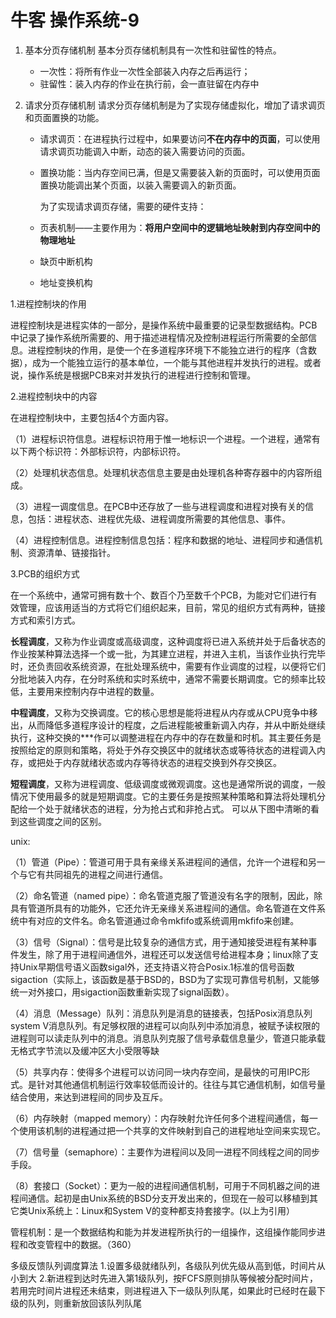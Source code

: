 # 牛客 操作系统-9

1. 基本分页存储机制
   基本分页存储机制具有一次性和驻留性的特点。

   - 一次性：将所有作业一次性全部装入内存之后再运行； 
   - 驻留性：装入内存的作业在执行前，会一直驻留在内存中 

2. 请求分页存储机制
   请求分页存储机制是为了实现存储虚拟化，增加了请求调页和页面置换的功能。

   - 请求调页：在进程执行过程中，如果要访问**不在内存中的页面**，可以使用请求调页功能调入中断，动态的装入需要访问的页面。

   - 置换功能：当内存空间已满，但是又需要装入新的页面时，可以使用页面置换功能调出某个页面，以装入需要调入的新页面。

     为了实现请求调页存储，需要的硬件支持：

   - 页表机制——主要作用为：**将用户空间中的逻辑地址映射到内存空间中的物理地址**

   - 缺页中断机构

   - 地址变换机构

1.进程控制块的作用 

进程控制块是进程实体的一部分，是操作系统中最重要的记录型数据结构。PCB中记录了操作系统所需要的、用于描述进程情况及控制进程运行所需要的全部信
息。进程控制块的作用，是使一个在多道程序环境下不能独立进行的程序（含数据），成为一个能独立运行的基本单位，一个能与其他进程并发执行的进程。或者
说，操作系统是根据PCB来对并发执行的进程进行控制和管理。 

2.进程控制块中的内容 

在进程控制块中，主要包括4个方面内容。 

（1）进程标识符信息。进程标识符用于惟一地标识一个进程。一个进程，通常有以下两个标识符：外部标识符，内部标识符。

（2）处理机状态信息。处理机状态信息主要是由处理机各种寄存器中的内容所组成。

（3）进程一调度信息。在PCB中还存放了一些与进程调度和进程对换有关的信息，包括：进程状态、进程优先级、进程调度所需要的其他信息、事件。

（4）进程控制信息。进程控制信息包括：程序和数据的地址、进程同步和通信机制、资源清单、链接指针。 

3.PCB的组织方式 

在一个系统中，通常可拥有数十个、数百个乃至数千个PCB，为能对它们进行有效管理，应该用适当的方式将它们组织起来，目前，常见的组织方式有两种，链接方式和索引方式。

**长程调度**，又称为作业调度或高级调度，这种调度将已进入系统并处于后备状态的作业按某种算法选择一个或一批，为其建立进程，并进入主机，当该作业执行完毕时，还负责回收系统资源，在批处理系统中，需要有作业调度的过程，以便将它们分批地装入内存，在分时系统和实时系统中，通常不需要长期调度。它的频率比较低，主要用来控制内存中进程的数量。 

**中程调度**，又称为交换调度。它的核心思想是能将进程从内存或从CPU竞争中移出，从而降低多道程序设计的程度，之后进程能被重新调入内存，并从中断处继续执行，这种交换的***作可以调整进程在内存中的存在数量和时机。其主要任务是按照给定的原则和策略，将处于外存交换区中的就绪状态或等待状态的进程调入内存，或把处于内存就绪状态或内存等待状态的进程交换到外存交换区。 

**短程调度**，又称为进程调度、低级调度或微观调度。这也是通常所说的调度，一般情况下使用最多的就是短期调度。它的主要任务是按照某种策略和算法将处理机分配给一个处于就绪状态的进程，分为抢占式和非抢占式。 可以从下图中清晰的看到这些调度之间的区别。 

unix: 

（1）管道（Pipe）：管道可用于具有亲缘关系进程间的通信，允许一个进程和另一个与它有共同祖先的进程之间进行通信。 

（2）命名管道（named pipe）：命名管道克服了管道没有名字的限制，因此，除具有管道所具有的功能外，它还允许无亲缘关系进程间的通信。命名管道在文件系统中有对应的文件名。命名管道通过命令mkfifo或系统调用mkfifo来创建。 

（3）信号（Signal）：信号是比较复杂的通信方式，用于通知接受进程有某种事件发生，除了用于进程间通信外，进程还可以发送信号给进程本身；linux除了支持Unix早期信号语义函数sigal外，还支持语义符合Posix.1标准的信号函数sigaction（实际上，该函数是基于BSD的，BSD为了实现可靠信号机制，又能够统一对外接口，用sigaction函数重新实现了signal函数）。 

（4）消息（Message）队列：消息队列是消息的链接表，包括Posix消息队列system V消息队列。有足够权限的进程可以向队列中添加消息，被赋予读权限的进程则可以读走队列中的消息。消息队列克服了信号承载信息量少，管道只能承载无格式字节流以及缓冲区大小受限等缺 

（5）共享内存：使得多个进程可以访问同一块内存空间，是最快的可用IPC形式。是针对其他通信机制运行效率较低而设计的。往往与其它通信机制，如信号量结合使用，来达到进程间的同步及互斥。 

（6）内存映射（mapped memory）：内存映射允许任何多个进程间通信，每一个使用该机制的进程通过把一个共享的文件映射到自己的进程地址空间来实现它。 

（7）信号量（semaphore）：主要作为进程间以及同一进程不同线程之间的同步手段。 

（8）套接口（Socket）：更为一般的进程间通信机制，可用于不同机器之间的进程间通信。起初是由Unix系统的BSD分支开发出来的，但现在一般可以移植到其它类Unix系统上：Linux和System V的变种都支持套接字。(以上为引用） 

管程机制：是一个数据结构和能为并发进程所执行的一组操作，这组操作能同步进程和改变管程中的数据。（360）

多级反馈队列调度算法
1.设置多级就绪队列，各级队列优先级从高到低，时间片从小到大
2.新进程到达时先进入第1级队列，按FCFS原则排队等候被分配时间片，若用完时间片进程还未结束，则进程进入下一级队列队尾，如果此时已经时在最下级的队列，则重新放回该队列队尾